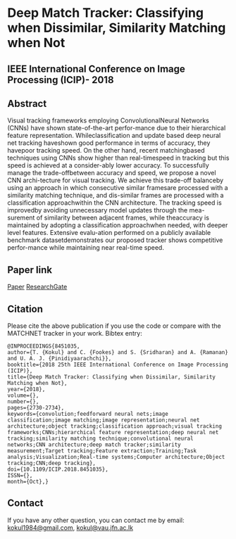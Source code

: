 # Deep Match Tracker: Classifying when Dissimilar, Similarity Matching when Not
## IEEE International Conference on Image Processing (ICIP)- 2018


## Abstract 
Visual  tracking  frameworks  employing  ConvolutionalNeural Networks (CNNs) have shown state-of-the-art perfor-mance due to their hierarchical feature representation. Whileclassification and update based deep neural net tracking haveshown  good  performance  in  terms  of  accuracy,  they  havepoor  tracking  speed.   On  the  other  hand,  recent  matchingbased  techniques  using  CNNs  show  higher  than  real-timespeed  in  tracking  but  this  speed  is  achieved  at  a  consider-ably  lower  accuracy.   To  successfully  manage  the  trade-offbetween accuracy and speed, we propose a novel CNN archi-tecture for visual tracking.  We achieve this trade-off balanceby  using  an  approach  in  which  consecutive  similar  framesare processed with a similarity matching technique, and dis-similar  frames  are  processed  with  a  classification  approachwithin the CNN architecture. The tracking speed is improvedby  avoiding  unnecessary  model  updates  through  the  mea-surement  of  similarity  between  adjacent  frames,  while  theaccuracy is maintained by adopting a classification approachwhen  needed,  with  deeper  level  features.   Extensive  evalu-ation  performed  on  a  publicly  available  benchmark  datasetdemonstrates our proposed tracker shows competitive perfor-mance while maintaining near real-time speed.

## Paper link
[Paper](https://ieeexplore.ieee.org/abstract/document/8451035)
[ResearchGate](https://ieeexplore.ieee.org/abstract/document/8451035)
## Citation 

Please cite the above publication if you use the code or compare with the MATCHNET tracker in your work. Bibtex entry:

```
@INPROCEEDINGS{8451035,
author={T. {Kokul} and C. {Fookes} and S. {Sridharan} and A. {Ramanan} and U. A. J. {Pinidiyaarachchi}},
booktitle={2018 25th IEEE International Conference on Image Processing (ICIP)},
title={Deep Match Tracker: Classifying when Dissimilar, Similarity Matching when Not},
year={2018},
volume={},
number={},
pages={2730-2734},
keywords={convolution;feedforward neural nets;image classification;image matching;image representation;neural net architecture;object tracking;classification approach;visual tracking frameworks;CNNs;hierarchical feature representation;deep neural net tracking;similarity matching technique;convolutional neural networks;CNN architecture;deep match tracker;similarity measurement;Target tracking;Feature extraction;Training;Task analysis;Visualization;Real-time systems;Computer architecture;Object tracking;CNN;deep tracking},
doi={10.1109/ICIP.2018.8451035},
ISSN={},
month={Oct},}
```

## Contact
If you have any other question, you can contact me by email: kokul1984@gmail.com, kokul@vau.jfn.ac.lk